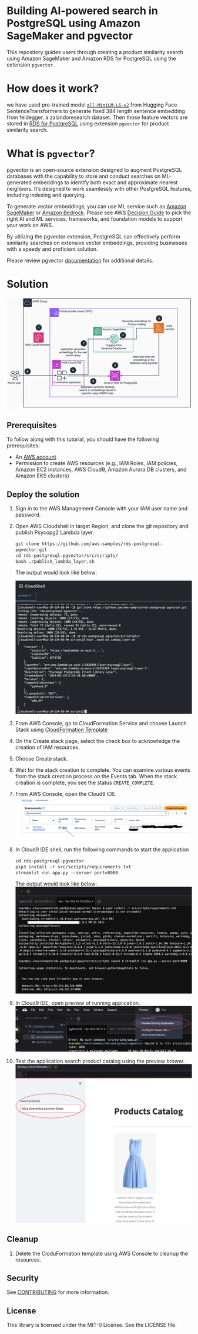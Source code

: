 # Building AI-powered search in PostgreSQL using Amazon SageMaker and pgvector

This repository guides users through creating a product similarity search using Amazon SageMaker and Amazon RDS for PostgreSQL using the extension `pgvector`.

# How does it work?

we have used pre-trained model [`all-MiniLM-L6-v2`](https://huggingface.co/sentence-transformers/all-MiniLM-L6-v2) from Hugging Face SentenceTransformers to generate fixed 384 length sentence embedding from feidegger, a zalandoresearch dataset. Then those feature vectors are stored in [RDS for PostgreSQL](https://aws.amazon.com/rds/postgresql/) using extension `pgvector` for product similarity search.

# What is `pgvector`?

pgvector is an open-source extension designed to augment PostgreSQL databases with the capability to store and conduct searches on ML-generated embeddings to identify both exact and approximate nearest neighbors. It’s designed to work seamlessly with other PostgreSQL features, including indexing and querying. 

To generate vector embeddings, you can use ML service such as [Amazon SageMaker](https://aws.amazon.com/sagemaker/) or [Amazon Bedrock](https://aws.amazon.com/bedrock/). Please see AWS [Decision Guide](https://aws.amazon.com/getting-started/decision-guides/machine-learning-on-aws-how-to-choose/) to pick the right AI and ML services, frameworks, and foundation models to support your work on AWS.

By utilizing the pgvector extension, PostgreSQL can effectively perform similarity searches on extensive vector embeddings, providing businesses with a speedy and proficient solution. 

Please review pgvector [documentation](https://github.com/pgvector/pgvector) for additional details.

# Solution

![Architecture](static/architecture.png)

## Prerequisites

To follow along with this tutorial, you should have the following prerequisites:

- An [AWS account](https://aws.amazon.com/account/)
- Permission to create AWS resources (e.g., IAM Roles, IAM policies, Amazon EC2 instances, AWS Cloud9, Amazon Aurora DB clusters, and Amazon EKS clusters)

## Deploy the solution

1. Sign in to the AWS Management Console with your IAM user name and password.
2. Open AWS Cloudshell in target Region, and clone the git repository and publish Psycopg2 Lambda layer.
    
    ```
    git clone https://github.com/aws-samples/rds-postgresql-pgvector.git
    cd rds-postgresql-pgvector/src/scripts/
    bash ./publish_lambda_layer.sh
    ```
    The output would look like below:
    
    ![output_step2](static/output_step2.png)

3. From AWS Console, go to CloudFormation Service and choose Launch Stack using [CloudFormation Template](src/cfn/sagemaker-rdspg.yaml)
4. On the Create stack page, select the check box to acknowledge the creation of IAM resources.
5. Choose Create stack.
6. Wait for the stack creation to complete. You can examine various events from the stack creation process on the Events tab. When the stack creation is complete, you see the status `CREATE_COMPLETE`.
7. From AWS Console, open the Cloud9 IDE.
    ![output_cloud9IDE](static/output_step7.png)
8. In Cloud9 IDE shell, run the following commands to start the application
    ```
    cd rds-postgresql-pgvector
    pip3 install -r src/scripts/requirements.txt
    streamlit run app.py --server.port=8080
    ```
    The output would look like below:
    ![output_streamlit](static/output_step8.png)
9. In Cloud9 IDE, open preview of running application.
    ![output_strealit1](static/output_step9.png)
10. Test the application search product catalog using the preview brower.
    ![output_strealit2](static/output_step10.png)

## Cleanup

1. Delete the CloduFormation template using AWS Console to cleanup the resources.

## Security

See [CONTRIBUTING](CONTRIBUTING.md#security-issue-notifications) for more information.

## License

This library is licensed under the MIT-0 License. See the LICENSE file.
